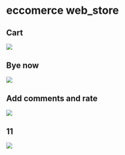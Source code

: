 # eccomerce web_store

## Cart
![](https://media.giphy.com/media/qnf0iqSQTHzwFqTQIq/giphy.gif)

## Bye now
![](https://media.giphy.com/media/qnf0iqSQTHzwFqTQIq/giphy.gif)

## Add comments and rate
![](https://media.giphy.com/media/FMsIzuEvEnVzaXEVer/giphy.gif)

## 11
![](https://media.giphy.com/media/cYzSUX7jFpcLaD33i9/giphy.gif)
